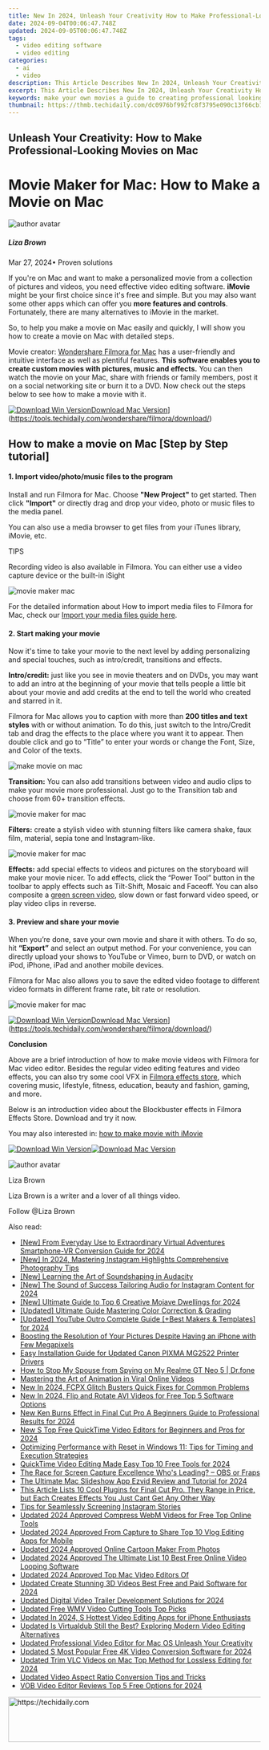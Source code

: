 ```yaml
---
title: New In 2024, Unleash Your Creativity How to Make Professional-Looking Movies on Mac
date: 2024-09-04T00:06:47.748Z
updated: 2024-09-05T00:06:47.748Z
tags: 
  - video editing software
  - video editing
categories: 
  - ai
  - video
description: This Article Describes New In 2024, Unleash Your Creativity How to Make Professional-Looking Movies on Mac
excerpt: This Article Describes New In 2024, Unleash Your Creativity How to Make Professional-Looking Movies on Mac
keywords: make your own movies a guide to creating professional looking dvds,unleash your creativity how to make professional looking movies on mac,unleash your creativity how to edit videos in windows movie maker,ai animation how to easily make professional looking movies,unleash your creativity a mac users guide to movie making,how to make a professional looking movie on your mac,unleash your creativity how to make a professional looking video from photos
thumbnail: https://thmb.techidaily.com/dc0976bf992fc8f3795e090c13f66cb1c6f1455915fe3cbbbf65ceba836d3f9e.jpg
---
```


## Unleash Your Creativity: How to Make Professional-Looking Movies on Mac

# Movie Maker for Mac: How to Make a Movie on Mac

![author avatar](https://lh5.googleusercontent.com/-AIMmjowaFs4/AAAAAAAAAAI/AAAAAAAAABc/Y5UmwDaI7HU/s250-c-k/photo.jpg)

##### Liza Brown

 Mar 27, 2024• Proven solutions

If you're on Mac and want to make a personalized movie from a collection of pictures and videos, you need effective video editing software. **iMovie** might be your first choice since it's free and simple. But you may also want some other apps which can offer you **more features and controls**. Fortunately, there are many alternatives to iMovie in the market.

So, to help you make a movie on Mac easily and quickly, I will show you how to create a movie on Mac with detailed steps.

Movie creator: [Wondershare Filmora for Mac](https://tools.techidaily.com/wondershare/filmora/download/) has a user-friendly and intuitive interface as well as plentiful features. **This software enables you to create custom movies with pictures, music and effects.** You can then watch the movie on your Mac, share with friends or family members, post it on a social networking site or burn it to a DVD. Now check out the steps below to see how to make a movie with it.

[![Download Win Version](https://images.wondershare.com/filmora/guide/download-btn-win.jpg)](https://tools.techidaily.com/wondershare/filmora/download/)[Download Mac Version](https://images.wondershare.com/filmora/guide/download-btn-mac.jpg)](https://tools.techidaily.com/wondershare/filmora/download/)

## How to make a movie on Mac \[Step by Step tutorial\]

#### 1. Import video/photo/music files to the program

Install and run Filmora for Mac. Choose **"New Project"** to get started. Then click **"Import"** or directly drag and drop your video, photo or music files to the media panel.

You can also use a media browser to get files from your iTunes library, iMovie, etc.

TIPS

Recording video is also available in Filmora. You can either use a video capture device or the built-in iSight

![movie maker mac](https://images.wondershare.com/filmora/guide/import-media-file-mac.jpg)

For the detailed information about How to import media files to Filmora for Mac, check our [Import your media files guide here](https://tools.techidaily.com/wondershare/filmora/download/).

#### 2. Start making your movie

Now it's time to take your movie to the next level by adding personalizing and special touches, such as intro/credit, transitions and effects.

 **Intro/credit:**  just like you see in movie theaters and on DVDs, you may want to add an intro at the beginning of your movie that tells people a little bit about your movie and add credits at the end to tell the world who created and starred in it.

Filmora for Mac allows you to caption with more than **200 titles and text styles** with or without animation. To do this, just switch to the Intro/Credit tab and drag the effects to the place where you want it to appear. Then double click and go to “Title” to enter your words or change the Font, Size, and Color of the texts.

![make movie on mac](https://images.wondershare.com/filmora/article-images/title-text-filmora9-mac.png)

**Transition:** You can also add transitions between video and audio clips to make your movie more professional. Just go to the Transition tab and choose from 60+ transition effects.

![movie maker for mac](https://images.wondershare.com/filmora/article-images/transitions-filmora9-mac.png)

**Filters:** create a stylish video with stunning filters like camera shake, faux film, material, sepia tone and Instagram-like.

![movie maker for mac](https://images.wondershare.com/filmora/article-images/filters-filmora9-mac.png)

**Effects:** add special effects to videos and pictures on the storyboard will make your movie nicer. To add effects, click the “Power Tool” button in the toolbar to apply effects such as Tilt-Shift, Mosaic and Faceoff. You can also composite a [green screen video](https://tools.techidaily.com/wondershare/filmora/download/), slow down or fast forward video speed, or play video clips in reverse.

#### 3. Preview and share your movie

When you’re done, save your own movie and share it with others. To do so, hit **“Export”** and select an output method. For your convenience, you can directly upload your shows to YouTube or Vimeo, burn to DVD, or watch on iPod, iPhone, iPad and another mobile devices.

Filmora for Mac also allows you to save the edited video footage to different video formats in different frame rate, bit rate or resolution.

![movie maker for mac](https://images.wondershare.com/filmora/article-images/filmora9-mac-export-options.jpg)

[![Download Win Version](https://images.wondershare.com/filmora/guide/download-btn-win.jpg)](https://tools.techidaily.com/wondershare/filmora/download/)[Download Mac Version](https://images.wondershare.com/filmora/guide/download-btn-mac.jpg)](https://tools.techidaily.com/wondershare/filmora/download/)

**Conclusion**

Above are a brief introduction of how to make movie videos with Filmora for Mac video editor. Besides the regular video editing features and video effects, you can also try some cool VFX in [Filmora effects store](https://effects.wondershare.com/), which covering music, lifestyle, fitness, education, beauty and fashion, gaming, and more.

Below is an introduction video about the Blockbuster effects in Filmora Effects Store. Download and try it now.

You may also interested in: [how to make movie with iMovie](https://tools.techidaily.com/wondershare/filmora/download/)

[![Download Win Version](https://images.wondershare.com/filmora/guide/download-btn-win.jpg)](https://tools.techidaily.com/wondershare/filmora/download/)[![Download Mac Version](https://images.wondershare.com/filmora/guide/download-btn-mac.jpg)](https://tools.techidaily.com/wondershare/filmora/download/)

![author avatar](https://lh5.googleusercontent.com/-AIMmjowaFs4/AAAAAAAAAAI/AAAAAAAAABc/Y5UmwDaI7HU/s250-c-k/photo.jpg)

Liza Brown

Liza Brown is a writer and a lover of all things video.

Follow @Liza Brown

<span class="atpl-alsoreadstyle">Also read:</span>
<div><ul>
<li><a href="https://fox-glue.techidaily.com/new-from-everyday-use-to-extraordinary-virtual-adventures-smartphone-vr-conversion-guide-for-2024/"><u>[New] From Everyday Use to Extraordinary Virtual Adventures  Smartphone-VR Conversion Guide for 2024</u></a></li>
<li><a href="https://instagram-clips.techidaily.com/new-in-2024-mastering-instagram-highlights-comprehensive-photography-tips/"><u>[New] In 2024, Mastering Instagram Highlights  Comprehensive Photography Tips</u></a></li>
<li><a href="https://extra-support.techidaily.com/new-learning-the-art-of-soundshaping-in-audacity/"><u>[New] Learning the Art of Soundshaping in Audacity</u></a></li>
<li><a href="https://instagram-videos.techidaily.com/new-the-sound-of-success-tailoring-audio-for-instagram-content-for-2024/"><u>[New] The Sound of Success  Tailoring Audio for Instagram Content for 2024</u></a></li>
<li><a href="https://remote-screen-capture.techidaily.com/new-ultimate-guide-to-top-6-creative-mojave-dwellings-for-2024/"><u>[New] Ultimate Guide to Top 6 Creative Mojave Dwellings for 2024</u></a></li>
<li><a href="https://some-approaches.techidaily.com/updated-ultimate-guide-mastering-color-correction-and-grading/"><u>[Updated] Ultimate Guide  Mastering Color Correction & Grading</u></a></li>
<li><a href="https://youtube-docs.techidaily.com/ed-youtube-outro-complete-guide-plusbest-makers-and-templates-for-2024/"><u>[Updated] YouTube Outro Complete Guide [+Best Makers & Templates] for 2024</u></a></li>
<li><a href="https://fox-that.techidaily.com/boosting-the-resolution-of-your-pictures-despite-having-an-iphone-with-few-megapixels/"><u>Boosting the Resolution of Your Pictures Despite Having an iPhone with Few Megapixels</u></a></li>
<li><a href="https://win-amazing.techidaily.com/easy-installation-guide-for-updated-canon-pixma-mg2522-printer-drivers/"><u>Easy Installation Guide for Updated Canon PIXMA MG2522 Printer Drivers</u></a></li>
<li><a href="https://change-location.techidaily.com/how-to-stop-my-spouse-from-spying-on-my-realme-gt-neo-5-drfone-by-drfone-virtual-android/"><u>How to Stop My Spouse from Spying on My Realme GT Neo 5 | Dr.fone</u></a></li>
<li><a href="https://tiktok-clips.techidaily.com/mastering-the-art-of-animation-in-viral-online-videos/"><u>Mastering the Art of Animation in Viral Online Videos</u></a></li>
<li><a href="https://ai-driven-video-production.techidaily.com/new-in-2024-fcpx-glitch-busters-quick-fixes-for-common-problems/"><u>New In 2024, FCPX Glitch Busters Quick Fixes for Common Problems</u></a></li>
<li><a href="https://ai-driven-video-production.techidaily.com/new-in-2024-flip-and-rotate-avi-videos-for-free-top-5-software-options/"><u>New In 2024, Flip and Rotate AVI Videos for Free Top 5 Software Options</u></a></li>
<li><a href="https://ai-driven-video-production.techidaily.com/new-ken-burns-effect-in-final-cut-pro-a-beginners-guide-to-professional-results-for-2024/"><u>New Ken Burns Effect in Final Cut Pro A Beginners Guide to Professional Results for 2024</u></a></li>
<li><a href="https://ai-driven-video-production.techidaily.com/new-s-top-free-quicktime-video-editors-for-beginners-and-pros-for-2024/"><u>New S Top Free QuickTime Video Editors for Beginners and Pros for 2024</u></a></li>
<li><a href="https://techno-recovery.techidaily.com/optimizing-performance-with-reset-in-windows-11-tips-for-timing-and-execution-strategies/"><u>Optimizing Performance with Reset in Windows 11: Tips for Timing and Execution Strategies</u></a></li>
<li><a href="https://ai-driven-video-production.techidaily.com/quicktime-video-editing-made-easy-top-10-free-tools-for-2024/"><u>QuickTime Video Editing Made Easy Top 10 Free Tools for 2024</u></a></li>
<li><a href="https://screen-sharing-recording.techidaily.com/the-race-for-screen-capture-excellence-whos-leading-obs-or-fraps/"><u>The Race for Screen Capture Excellence  Who's Leading? – OBS or Fraps</u></a></li>
<li><a href="https://ai-driven-video-production.techidaily.com/the-ultimate-mac-slideshow-app-ezvid-review-and-tutorial-for-2024/"><u>The Ultimate Mac Slideshow App Ezvid Review and Tutorial for 2024</u></a></li>
<li><a href="https://ai-driven-video-production.techidaily.com/this-article-lists-10-cool-plugins-for-final-cut-pro-they-range-in-price-but-each-creates-effects-you-just-cant-get-any-other-way/"><u>This Article Lists 10 Cool Plugins for Final Cut Pro. They Range in Price, but Each Creates Effects You Just Cant Get Any Other Way</u></a></li>
<li><a href="https://instagram-clips.techidaily.com/tips-for-seamlessly-screening-instagram-stories/"><u>Tips for Seamlessly Screening Instagram Stories</u></a></li>
<li><a href="https://ai-driven-video-production.techidaily.com/updated-2024-approved-compress-webm-videos-for-free-top-online-tools/"><u>Updated 2024 Approved Compress WebM Videos for Free Top Online Tools</u></a></li>
<li><a href="https://ai-driven-video-production.techidaily.com/updated-2024-approved-from-capture-to-share-top-10-vlog-editing-apps-for-mobile/"><u>Updated 2024 Approved From Capture to Share Top 10 Vlog Editing Apps for Mobile</u></a></li>
<li><a href="https://ai-driven-video-production.techidaily.com/updated-2024-approved-online-cartoon-maker-from-photos/"><u>Updated 2024 Approved Online Cartoon Maker From Photos</u></a></li>
<li><a href="https://ai-driven-video-production.techidaily.com/updated-2024-approved-the-ultimate-list-10-best-free-online-video-looping-software/"><u>Updated 2024 Approved The Ultimate List 10 Best Free Online Video Looping Software</u></a></li>
<li><a href="https://ai-driven-video-production.techidaily.com/updated-2024-approved-top-mac-video-editors-of/"><u>Updated 2024 Approved Top Mac Video Editors Of</u></a></li>
<li><a href="https://ai-driven-video-production.techidaily.com/updated-create-stunning-3d-videos-best-free-and-paid-software-for-2024/"><u>Updated Create Stunning 3D Videos Best Free and Paid Software for 2024</u></a></li>
<li><a href="https://ai-driven-video-production.techidaily.com/updated-digital-video-trailer-development-solutions-for-2024/"><u>Updated Digital Video Trailer Development Solutions for 2024</u></a></li>
<li><a href="https://ai-driven-video-production.techidaily.com/updated-free-wmv-video-cutting-tools-top-picks/"><u>Updated Free WMV Video Cutting Tools Top Picks</u></a></li>
<li><a href="https://ai-driven-video-production.techidaily.com/updated-in-2024-s-hottest-video-editing-apps-for-iphone-enthusiasts/"><u>Updated In 2024, S Hottest Video Editing Apps for iPhone Enthusiasts</u></a></li>
<li><a href="https://ai-driven-video-production.techidaily.com/updated-is-virtualdub-still-the-best-exploring-modern-video-editing-alternatives/"><u>Updated Is Virtualdub Still the Best? Exploring Modern Video Editing Alternatives</u></a></li>
<li><a href="https://smart-video-editing.techidaily.com/updated-professional-video-editor-for-mac-os-unleash-your-creativity/"><u>Updated Professional Video Editor for Mac OS Unleash Your Creativity</u></a></li>
<li><a href="https://ai-driven-video-production.techidaily.com/updated-s-most-popular-free-4k-video-conversion-software-for-2024/"><u>Updated S Most Popular Free 4K Video Conversion Software for 2024</u></a></li>
<li><a href="https://ai-driven-video-production.techidaily.com/updated-trim-vlc-videos-on-mac-top-method-for-lossless-editing-for-2024/"><u>Updated Trim VLC Videos on Mac Top Method for Lossless Editing for 2024</u></a></li>
<li><a href="https://ai-driven-video-production.techidaily.com/updated-video-aspect-ratio-conversion-tips-and-tricks/"><u>Updated Video Aspect Ratio Conversion Tips and Tricks</u></a></li>
<li><a href="https://ai-driven-video-production.techidaily.com/vob-video-editor-reviews-top-5-free-options-for-2024/"><u>VOB Video Editor Reviews Top 5 Free Options for 2024</u></a></li>
</ul></div>

<ins class="adsbygoogle"
      style="display:block"
      data-ad-client="ca-pub-7571918770474297"
      data-ad-slot="8358498916"
      data-ad-format="auto"
      data-full-width-responsive="true"></ins>
<!-- affiliate ads begin -->
<a href="https://aligracehair.sjv.io/c/5597632/1934188/19272" target="_top" id="1934188">
  <img src="//a.impactradius-go.com/display-ad/19272-1934188" border="0" alt="https://techidaily.com" width="728" height="90"/>
</a>
<img height="0" width="0" src="https://aligracehair.sjv.io/i/5597632/1934188/19272" style="position:absolute;visibility:hidden;" border="0" />
<!-- affiliate ads end -->
